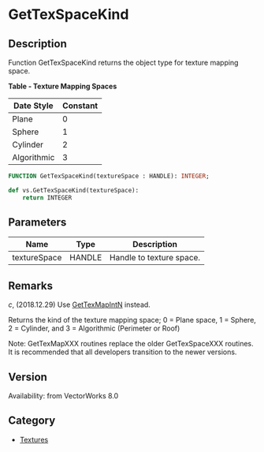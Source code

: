 # GetTexSpaceKind

## Description
Function GetTexSpaceKind returns the object type for texture mapping space.

**Table - Texture Mapping Spaces**

| Date Style   | Constant |
|--------------|----------|
| Plane        | 0        |
| Sphere       | 1        |
| Cylinder     | 2        |
| Algorithmic  | 3        |

```pascal
FUNCTION GetTexSpaceKind(textureSpace : HANDLE): INTEGER;
```

```python
def vs.GetTexSpaceKind(textureSpace):
    return INTEGER
```

## Parameters
|Name|Type|Description|
|---|---|---|
|textureSpace|HANDLE|Handle to texture space.|

## Remarks
*_c_*, (2018.12.29) Use [GetTexMapIntN](GetTexMapIntN.md) instead. 


Returns the kind of the texture mapping space; 0 = Plane space, 1 = Sphere, 2 = Cylinder, and 3 = Algorithmic (Perimeter or Roof)

Note: GetTexMapXXX routines replace the older GetTexSpaceXXX routines.  It is recommended that all developers transition to the newer versions.

## Version
Availability: from VectorWorks 8.0

## Category
* [Textures](../Categories/Textures.md)
